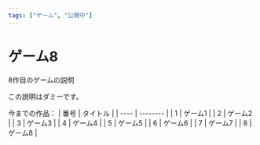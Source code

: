```yaml
---
tags: ["ゲーム", "公開中"]
---
```

# ゲーム8
8作目のゲームの説明

この説明はダミーです。

今までの作品：
| 番号 | タイトル |
| ---- | -------- |
|  1   | ゲーム1  |
|  2   | ゲーム2  |
|  3   | ゲーム3  |
|  4   | ゲーム4  |
|  5   | ゲーム5  |
|  6   | ゲーム6  |
|  7   | ゲーム7  |
|  8   | ゲーム8  |

